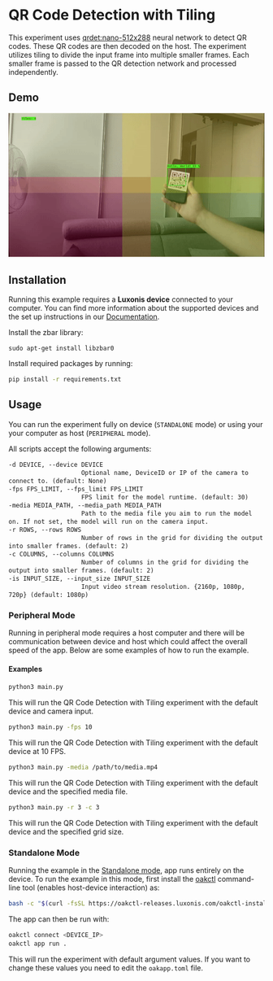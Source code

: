 # QR Code Detection with Tiling

This experiment uses [qrdet:nano-512x288](https://hub.luxonis.com/ai/models/d1183a0f-e9a0-4fa2-8437-f2f5b0181739?view=page) neural network to detect QR codes. These QR codes are then decoded on the host. The experiment utilizes tiling to divide the input frame into multiple smaller frames. Each smaller frame is passed to the QR detection network and processed independently.

## Demo

![example](media/example.gif)

## Installation

Running this example requires a **Luxonis device** connected to your computer. You can find more information about the supported devices and the set up instructions in our [Documentation](https://rvc4.docs.luxonis.com/hardware).

Install the zbar library:

```
sudo apt-get install libzbar0
```

Install required packages by running:

```bash
pip install -r requirements.txt
```

## Usage

You can run the experiment fully on device (`STANDALONE` mode) or using your your computer as host (`PERIPHERAL` mode).

All scripts accept the following arguments:

```
-d DEVICE, --device DEVICE
                    Optional name, DeviceID or IP of the camera to connect to. (default: None)
-fps FPS_LIMIT, --fps_limit FPS_LIMIT
                    FPS limit for the model runtime. (default: 30)
-media MEDIA_PATH, --media_path MEDIA_PATH
                    Path to the media file you aim to run the model on. If not set, the model will run on the camera input.
-r ROWS, --rows ROWS
                    Number of rows in the grid for dividing the output into smaller frames. (default: 2)
-c COLUMNS, --columns COLUMNS
                    Number of columns in the grid for dividing the output into smaller frames. (default: 2)
-is INPUT_SIZE, --input_size INPUT_SIZE
                    Input video stream resolution. {2160p, 1080p, 720p} (default: 1080p)
```

### Peripheral Mode

Running in peripheral mode requires a host computer and there will be communication between device and host which could affect the overall speed of the app. Below are some examples of how to run the example.

#### Examples

```bash
python3 main.py
```

This will run the QR Code Detection with Tiling experiment with the default device and camera input.

```bash
python3 main.py -fps 10
```

This will run the QR Code Detection with Tiling experiment with the default device at 10 FPS.

```bash
python3 main.py -media /path/to/media.mp4
```

This will run the QR Code Detection with Tiling experiment with the default device and the specified media file.

```bash
python3 main.py -r 3 -c 3
```

This will run the QR Code Detection with Tiling experiment with the default device and the specified grid size.

### Standalone Mode

Running the example in the [Standalone mode](https://rvc4.docs.luxonis.com/software/depthai/standalone/), app runs entirely on the device.
To run the example in this mode, first install the [oakctl](https://rvc4.docs.luxonis.com/software/tools/oakctl/) command-line tool (enables host-device interaction) as:

```bash
bash -c "$(curl -fsSL https://oakctl-releases.luxonis.com/oakctl-installer.sh)"
```

The app can then be run with:

```bash
oakctl connect <DEVICE_IP>
oakctl app run .
```

This will run the experiment with default argument values. If you want to change these values you need to edit the `oakapp.toml` file.
